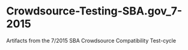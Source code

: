 # Crowdsource-Testing-SBA.gov_7-2015
Artifacts from the 7/2015 SBA Crowdsource Compatibility Test-cycle

